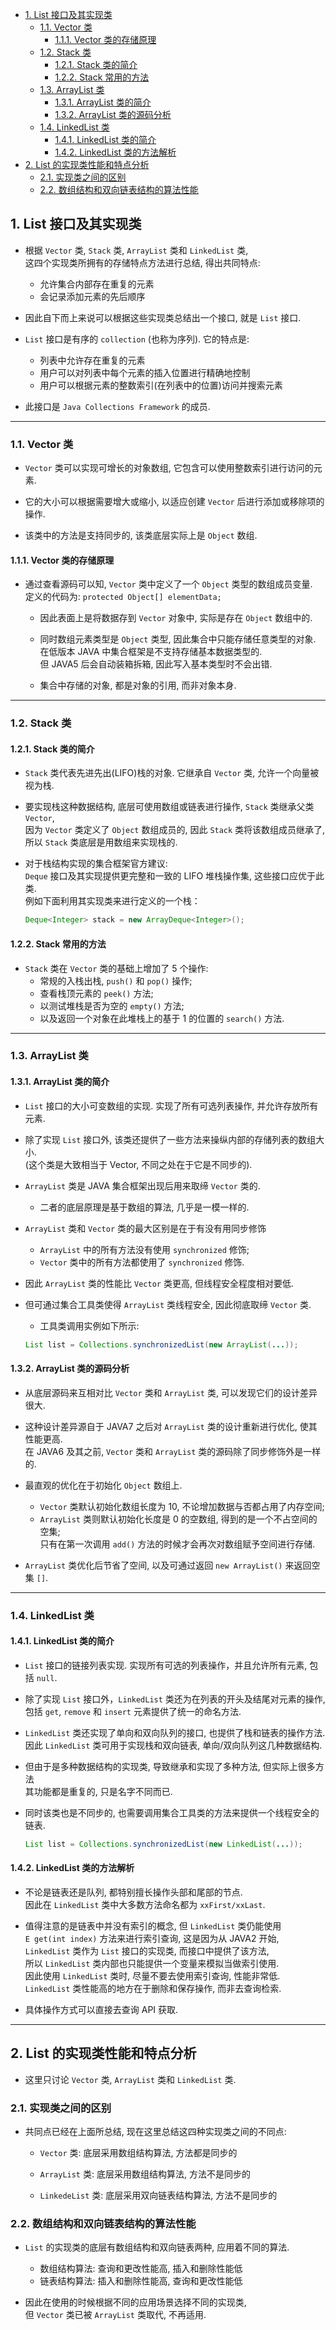 <!-- TOC -->

- [1. List 接口及其实现类](#1-list-接口及其实现类)
  - [1.1. Vector 类](#11-vector-类)
    - [1.1.1. Vector 类的存储原理](#111-vector-类的存储原理)
  - [1.2. Stack 类](#12-stack-类)
    - [1.2.1. Stack 类的简介](#121-stack-类的简介)
    - [1.2.2. Stack 常用的方法](#122-stack-常用的方法)
  - [1.3. ArrayList 类](#13-arraylist-类)
    - [1.3.1. ArrayList 类的简介](#131-arraylist-类的简介)
    - [1.3.2. ArrayList 类的源码分析](#132-arraylist-类的源码分析)
  - [1.4. LinkedList 类](#14-linkedlist-类)
    - [1.4.1. LinkedList 类的简介](#141-linkedlist-类的简介)
    - [1.4.2. LinkedList 类的方法解析](#142-linkedlist-类的方法解析)
- [2. List 的实现类性能和特点分析](#2-list-的实现类性能和特点分析)
  - [2.1. 实现类之间的区别](#21-实现类之间的区别)
  - [2.2. 数组结构和双向链表结构的算法性能](#22-数组结构和双向链表结构的算法性能)

<!-- /TOC -->

## 1. List 接口及其实现类
- 根据 `Vector` 类, `Stack` 类, `ArrayList` 类和 `LinkedList` 类,  
  这四个实现类所拥有的存储特点方法进行总结, 得出共同特点:  
  - 允许集合内部存在重复的元素
  - 会记录添加元素的先后顺序

- 因此自下而上来说可以根据这些实现类总结出一个接口, 就是 `List` 接口.  

- `List` 接口是有序的 `collection` (也称为序列). 它的特点是:  
  - 列表中允许存在重复的元素
  - 用户可以对列表中每个元素的插入位置进行精确地控制
  - 用户可以根据元素的整数索引(在列表中的位置)访问并搜索元素
  
- 此接口是 `Java Collections Framework` 的成员.
****

### 1.1. Vector 类
- `Vector` 类可以实现可增长的对象数组, 它包含可以使用整数索引进行访问的元素.  

- 它的大小可以根据需要增大或缩小, 以适应创建 `Vector` 后进行添加或移除项的操作.

- 该类中的方法是支持同步的, 该类底层实际上是 `Object` 数组.

#### 1.1.1. Vector 类的存储原理
- 通过查看源码可以知, `Vector` 类中定义了一个 `Object` 类型的数组成员变量.  
  定义的代码为: `protected Object[] elementData;`
  - 因此表面上是将数据存到 `Vector` 对象中, 实际是存在 `Object` 数组中的.  
  
  - 同时数组元素类型是 `Object` 类型, 因此集合中只能存储任意类型的对象.  
    在低版本 JAVA 中集合框架是不支持存储基本数据类型的.  
    但 JAVA5 后会自动装箱拆箱, 因此写入基本类型时不会出错.
  
  - 集合中存储的对象, 都是对象的引用, 而非对象本身.

****

### 1.2. Stack 类

#### 1.2.1. Stack 类的简介
- `Stack` 类代表先进先出(LIFO)栈的对象. 它继承自 `Vector` 类, 允许一个向量被视为栈.  

- 要实现栈这种数据结构, 底层可使用数组或链表进行操作, `Stack` 类继承父类 `Vector`,  
  因为 `Vector` 类定义了 `Object` 数组成员的, 因此 `Stack` 类将该数组成员继承了,  
  所以 `Stack` 类底层是用数组来实现栈的.

- 对于栈结构实现的集合框架官方建议:  
  `Deque` 接口及其实现提供更完整和一致的 LIFO 堆栈操作集, 这些接口应优于此类.  
  例如下面利用其实现类来进行定义的一个栈：
  ```java
  Deque<Integer> stack = new ArrayDeque<Integer>(); 
  ```

#### 1.2.2. Stack 常用的方法
- `Stack` 类在 `Vector` 类的基础上增加了 5 个操作:  
  - 常规的入栈出栈, `push()` 和 `pop()` 操作;
  - 查看栈顶元素的 `peek()` 方法;
  - 以测试堆栈是否为空的 `empty()` 方法;
  - 以及返回一个对象在此堆栈上的基于 1 的位置的 `search()` 方法.

****

### 1.3. ArrayList 类

#### 1.3.1. ArrayList 类的简介
- `List` 接口的大小可变数组的实现. 实现了所有可选列表操作, 并允许存放所有元素.  
  
- 除了实现 `List` 接口外, 该类还提供了一些方法来操纵内部的存储列表的数组大小.  
  (这个类是大致相当于 Vector, 不同之处在于它是不同步的).

- `ArrayList` 类是 JAVA 集合框架出现后用来取缔 `Vector` 类的.
  - 二者的底层原理是基于数组的算法, 几乎是一模一样的.

- `ArrayList` 类和 `Vector` 类的最大区别是在于有没有用同步修饰
  - `ArrayList` 中的所有方法没有使用 `synchronized` 修饰;
  - `Vector` 类中的所有方法都使用了 `synchronized` 修饰.
  
- 因此 `ArrayList` 类的性能比 `Vector` 类更高, 但线程安全程度相对要低.  

- 但可通过集合工具类使得 `ArrayList` 类线程安全, 因此彻底取缔 `Vector` 类.  
  - 工具类调用实例如下所示:  
  ```java
  List list = Collections.synchronizedList(new ArrayList(...)); 
  ```

#### 1.3.2. ArrayList 类的源码分析
- 从底层源码来互相对比 `Vector` 类和 `ArrayList` 类, 可以发现它们的设计差异很大.

- 这种设计差异源自于 JAVA7 之后对 `ArrayList` 类的设计重新进行优化, 使其性能更高.  
  在 JAVA6 及其之前, `Vector` 类和 `ArrayList` 类的源码除了同步修饰外是一样的.

- 最直观的优化在于初始化 `Object` 数组上. 
  - `Vector` 类默认初始化数组长度为 10, 不论增加数据与否都占用了内存空间;  
  - `ArrayList` 类则默认初始化长度是 0 的空数组, 得到的是一个不占空间的空集;  
  只有在第一次调用 `add()` 方法的时候才会再次对数组赋予空间进行存储. 
  
- `ArrayList` 类优化后节省了空间, 以及可通过返回 `new ArrayList()` 来返回空集 `[]`.

****

### 1.4. LinkedList 类

#### 1.4.1. LinkedList 类的简介
- `List` 接口的链接列表实现. 实现所有可选的列表操作，并且允许所有元素, 包括 `null`.  

- 除了实现 `List` 接口外，`LinkedList` 类还为在列表的开头及结尾对元素的操作,  
  包括 `get`, `remove` 和 `insert` 元素提供了统一的命名方法.  
  
- `LinkedList` 类还实现了单向和双向队列的接口, 也提供了栈和链表的操作方法.  
  因此 `LinkedList` 类可用于实现栈和双向链表, 单向/双向队列这几种数据结构.

- 但由于是多种数据结构的实现类, 导致继承和实现了多种方法, 但实际上很多方法  
  其功能都是重复的, 只是名字不同而已.

- 同时该类也是不同步的, 也需要调用集合工具类的方法来提供一个线程安全的链表.  
  ```java
  List list = Collections.synchronizedList(new LinkedList(...));
  ```

#### 1.4.2. LinkedList 类的方法解析
- 不论是链表还是队列, 都特别擅长操作头部和尾部的节点.  
  因此在 `LinkedList` 类中大多数方法命名都为 `xxFirst/xxLast`.

- 值得注意的是链表中并没有索引的概念, 但 `LinkedList` 类仍能使用  
  `E get(int index)` 方法来进行索引查询, 这是因为从 JAVA2 开始,  
  `LinkedList` 类作为 `List` 接口的实现类, 而接口中提供了该方法,  
  所以 `LinkedList` 类内部也只能提供一个变量来模拟当做索引使用.  
  因此使用 `LinkedList` 类时, 尽量不要去使用索引查询, 性能非常低.  
  `LinkedList` 类性能高的地方在于删除和保存操作, 而非去查询检索.

- 具体操作方式可以直接去查询 API 获取.
  
****

## 2. List 的实现类性能和特点分析
- 这里只讨论 `Vector` 类, `ArrayList` 类和 `LinkedList` 类.

### 2.1. 实现类之间的区别
- 共同点已经在上面所总结, 现在这里总结这四种实现类之间的不同点:
  - `Vector` 类: 底层采用数组结构算法, 方法都是同步的
  
  - `ArrayList` 类: 底层采用数组结构算法, 方法不是同步的
  
  - `LinkedeList` 类: 底层采用双向链表结构算法, 方法不是同步的

### 2.2. 数组结构和双向链表结构的算法性能
- `List` 的实现类的底层有数组结构和双向链表两种, 应用着不同的算法.
  - 数组结构算法: 查询和更改性能高, 插入和删除性能低
  - 链表结构算法: 插入和删除性能高, 查询和更改性能低

- 因此在使用的时候根据不同的应用场景选择不同的实现类,  
  但 `Vector` 类已被 `ArrayList` 类取代, 不再适用.